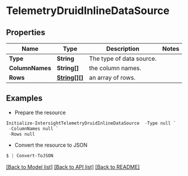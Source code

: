 # TelemetryDruidInlineDataSource
## Properties

Name | Type | Description | Notes
------------ | ------------- | ------------- | -------------
**Type** | **String** | The type of data source. | 
**ColumnNames** | **String[]** | the column names. | 
**Rows** | [**String[][]**](Array.md) | an array of rows. | 

## Examples

- Prepare the resource
```powershell
Initialize-IntersightTelemetryDruidInlineDataSource  -Type null `
 -ColumnNames null `
 -Rows null
```

- Convert the resource to JSON
```powershell
$ | Convert-ToJSON
```

[[Back to Model list]](../README.md#documentation-for-models) [[Back to API list]](../README.md#documentation-for-api-endpoints) [[Back to README]](../README.md)

